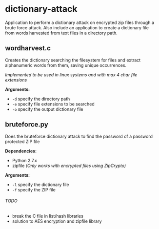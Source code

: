 # dictionary-attack
Application to perform a dictionary attack on encrypted zip files through a brute force attack. Also include an application to create a dictionary file from words harvested from text files in a directory path.

## wordharvest.c
Creates the dictionary searching the filesystem for files and extract alphanumeric words from them, saving unique occurrences.

*Implemented to be used in linux systems and with max 4 char file extensions*

**Arguments:**
- `-d` specify the directory path
- `-e` specify file extensions to be searched
- `-o` specify the output dictionary file  

## bruteforce.py
Does the bruteforce dictionary attack to find the password of a password protected ZIP file

**Dependencies:**
- Python 2.7.x
- zipfile *(Only works with encrypted files using ZipCrypto)*

**Arguments:**
- `-l` specify the dictionary file
- `-f` specify the ZIP file

###### TODO
- break the C file in list/hash libraries
- solution to AES encryption and zipfile library